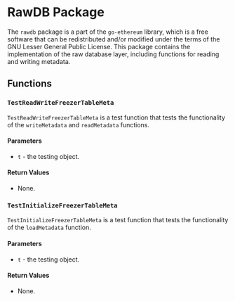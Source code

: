 # RawDB Package

The `rawdb` package is a part of the `go-ethereum` library, which is a free software that can be redistributed and/or modified under the terms of the GNU Lesser General Public License. This package contains the implementation of the raw database layer, including functions for reading and writing metadata.

## Functions

### `TestReadWriteFreezerTableMeta`

`TestReadWriteFreezerTableMeta` is a test function that tests the functionality of the `writeMetadata` and `readMetadata` functions.

#### Parameters

- `t` - the testing object.

#### Return Values

- None.

### `TestInitializeFreezerTableMeta`

`TestInitializeFreezerTableMeta` is a test function that tests the functionality of the `loadMetadata` function.

#### Parameters

- `t` - the testing object.

#### Return Values

- None.